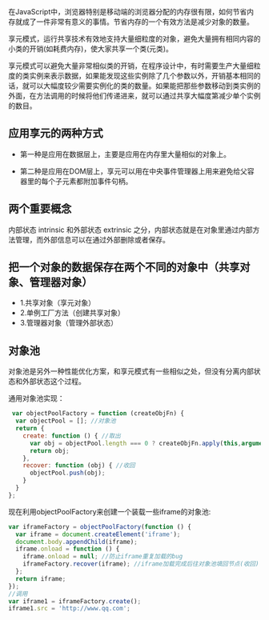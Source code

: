 在JavaScript中，浏览器特别是移动端的浏览器分配的内存很有限，如何节省内存就成了一件非常有意义的事情。节省内存的一个有效方法是减少对象的数量。 

享元模式，运行共享技术有效地支持大量细粒度的对象，避免大量拥有相同内容的小类的开销(如耗费内存)，使大家共享一个类(元类)。

享元模式可以避免大量非常相似类的开销，在程序设计中，有时需要生产大量细粒度的类实例来表示数据，如果能发现这些实例除了几个参数以外，开销基本相同的话，就可以大幅度较少需要实例化的类的数量。如果能把那些参数移动到类实例的外面，在方法调用的时候将他们传递进来，就可以通过共享大幅度第减少单个实例 的数目。 

## 应用享元的两种方式

- 第一种是应用在数据层上，主要是应用在内存里大量相似的对象上。

- 第二种是应用在DOM层上，享元可以用在中央事件管理器上用来避免给父容器里的每个子元素都附加事件句柄。



## 两个重要概念

内部状态 intrinsic 和外部状态 extrinsic 之分，内部状态就是在对象里通过内部方法管理，而外部信息可以在通过外部删除或者保存。 



## 把一个对象的数据保存在两个不同的对象中（共享对象、管理器对象）


- 1.共享对象（享元对象）
- 2.单例工厂方法（创建共享对象）
- 3.管理器对象（管理外部状态）

## 对象池

对象池是另外一种性能优化方案，和享元模式有一些相似之处，但没有分离内部状态和外部状态这个过程。 

通用对象池实现：

```javascript
 var objectPoolFactory = function (createObjFn) {
  var objectPool = []; //对象池
  return {
    create: function () { //取出
      var obj = objectPool.length === 0 ? createObjFn.apply(this,arguments) : objectPool.shift();
      return obj;
    },
    recover: function (obj) { //收回
      objectPool.push(obj);
    }
  }
}; 
```

现在利用objectPoolFactory来创建一个装载一些iframe的对象池:

```javascript
var iframeFactory = objectPoolFactory(function () {
  var iframe = document.createElement('iframe');
  document.body.appendChild(iframe);
  iframe.onload = function () {
    iframe.onload = null; //防止iframe重复加载的bug
    iframeFactory.recover(iframe); //iframe加载完成后往对象池填回节点(收回)
  };
  return iframe;
});
//调用
var iframe1 = iframeFactory.create();
iframe1.src = 'http://www.qq.com'; 
```